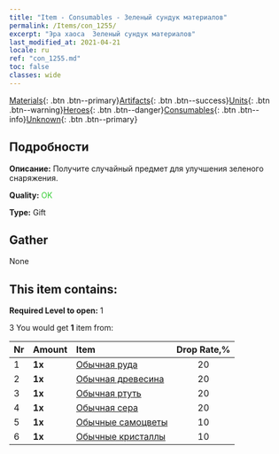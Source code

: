 ```yaml
---
title: "Item - Consumables - Зеленый сундук материалов"
permalink: /Items/con_1255/
excerpt: "Эра хаоса  Зеленый сундук материалов"
last_modified_at: 2021-04-21
locale: ru
ref: "con_1255.md"
toc: false
classes: wide
---
```

 [Materials](/ru/Items/){: .btn .btn--primary}[Artifacts](/ru/Items/Artifacts/){: .btn .btn--success}[Units](/ru/Items/Units/){: .btn .btn--warning}[Heroes](/ru/Items/Heroes/){: .btn .btn--danger}[Consumables](/ru/Items/Consumables/){: .btn .btn--info}[Unknown](/ru/Items/Unknown/){: .btn .btn--primary}

## Подробности
 **Описание:** Получите случайный предмет для улучшения зеленого снаряжения.

 **Quality:** <span style="color: #32CD32">OK</span>

 **Type:** Gift

## Gather

  None

## This item contains:

 **Required Level to open:** 1

 3 You would get **1** item  from:

  | Nr | Amount |     Item    | Drop Rate,% |
  |:---|:-------|:------------|:---------:|
  | 1 |  **1x** | [Обычная руда](/ru/Items/mat_6/) | 20 | 
  | 2 |  **1x** | [Обычная древесина](/ru/Items/mat_7/) | 20 | 
  | 3 |  **1x** | [Обычная ртуть](/ru/Items/mat_8/) | 20 | 
  | 4 |  **1x** | [Обычная сера](/ru/Items/mat_9/) | 20 | 
  | 5 |  **1x** | [Обычные самоцветы](/ru/Items/mat_10/) | 10 | 
  | 6 |  **1x** | [Обычные кристаллы](/ru/Items/mat_11/) | 10 | 

